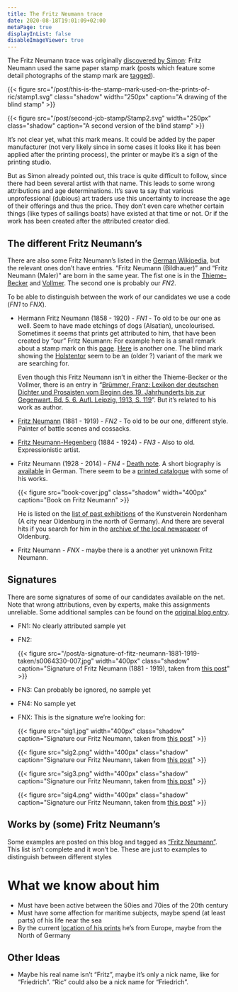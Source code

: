 ```yaml
---
title: The Fritz Neumann trace
date: 2020-08-18T19:01:09+02:00
metaPage: true
displayInList: false
disableImageViewer: true
---
```

The Fritz Neumann trace was originally [discovered by Simon](http://ric-unknownartist.blogspot.com/2013/02/fritz-neumann-used-same-paper.html): Fritz Neumann used the same paper stamp mark (posts which feature some detail photographs of the stamp mark are [tagged](/tags/Stamp)).

{{< figure src="/post/this-is-the-stamp-mark-used-on-the-prints-of-ric/stamp1.svg" class="shadow" width="250px" caption="A drawing of the blind stamp" >}}

{{< figure src="/post/second-jcb-stamp/Stamp2.svg" width="250px" class="shadow" caption="A second version of the blind stamp" >}}

It’s not clear yet, what this mark means. It could be added by the paper manufacturer (not very likely since in some cases it looks like it has been applied after the printing process), the printer or maybe it’s a sign of the printing studio.

But as Simon already pointed out, this trace is quite difficult to follow, since there had been several artist with that name. This leads to some wrong attributions and age determinations. It’s save ta say that various unprofessional (dubious) art traders use this uncertainty to increase the age of their offerings and thus the price. They don’t even care whether certain things (like types of sailings boats) have existed at that time or not. Or if the work has been created after the attributed creator died.

The different Fritz Neumann’s
-----------------------------

There are also some Fritz Neumann’s listed in the [German Wikipedia](https://de.wikipedia.org/wiki/Fritz_Neumann), but the relevant ones don’t have entries. “Fritz Neumann (Bildhauer)” and “Fritz Neumann (Maler)” are born in the same year. The fist one is in the [Thieme-Becker](https://en.wikipedia.org/wiki/Thieme-Becker) and [Vollmer](https://de.wikipedia.org/wiki/Thieme-Becker#Vollmer). The second one is probably our _FN2_.

To be able to distinguish between the work of our candidates we use a code (_FN1_ to _FNX_).

*   Hermann Fritz Neumann (1858 - 1920) - _FN1_ - To old to be our one as well. Seem to have made etchings of dogs (Alsatian), uncolourised. Sometimes it seems that prints get attributed to him, that have been created by “our” Fritz Neumann: For example here is a small remark about a stamp mark on this [page](https://www.grafikliebhaber.de/NeumannHermann_Fritz-_Schaeferhund_/topic/Shop_Detailseite/shop_art_id/88764/tpl/koenitz_detail). [Here](http://www.hamsheregallery.co.uk/stock.php?id=1554) is another one. The blind mark showing the [Holstentor](https://en.wikipedia.org/wiki/Holstentor) seem to be an (older ?) variant of the mark we are searching for.

    Even though this Fritz Neumann isn’t in either the Thieme-Becker or the Vollmer, there is an entry in “[Brümmer, Franz: Lexikon der deutschen Dichter und Prosaisten vom Beginn des 19. Jahrhunderts bis zur Gegenwart. Bd. 5. 6. Aufl. Leipzig, 1913, S. 119](http://www.deutschestextarchiv.de/bruemmer_lexikon05_1913/123)”. But it’s related to his work as author.

*   [Fritz Neumann](http://www.artnet.com/artists/fritz-neumann/) (1881 - 1919) - _FN2_ - To old to be our one, different style. Painter of battle scenes and cossacks.

*   [Fritz Neumann-Hegenberg](https://www.stadtwiki-goerlitz.de/index.php?title=Fritz_Neumann-Hegenberg) (1884 - 1924) - _FN3_ - Also to old. Expressionistic artist.

*   Fritz Neumann (1928 - 2014) - _FN4_ - [Death note](https://aspetos.com/de/parten/niedersachsen/oldenburg-oldenburg-kreisfreie-stadt/fritz-neumann). A short biography is [available](http://derschy.de/Biografien/M-N) in German. There seem to be a [printed catalogue](https://books.google.de/books/about/Fritz_Neumann.html?id=bXdcAAAACAAJ) with some of his works.

    {{< figure src="book-cover.jpg" class="shadow" width="400px" caption="Book on Fritz Neumann" >}}

    He is listed on the [list of past exhibitions](http://www.kunstverein-nordenham.de/verzeichnis.html) of the Kunstverein Nordenham (A city near Oldenburg in the north of Germany). And there are several hits if you search for him in the [archive of the local newspaper](https://epaper.nwzonline.de/archiv/) of Oldenburg.

*   Fritz Neumann - _FNX_ - maybe there is a another yet unknown Fritz Neumann.

Signatures
----------

There are some signatures of some of our candidates available on the net. Note that wrong attributions, even by experts, make this assignments unreliable. Some additional samples can be found on the [original blog entry](http://ric-unknownartist.blogspot.com/2013/02/fritz-neumann-used-same-paper.html).

*   FN1: No clearly attributed sample yet
*   FN2:

    {{< figure src="/post/a-signature-of-fitz-neumann-1881-1919-taken/s0064330-007.jpg" width="400px" class="shadow" caption="Signature of Fritz Neumann (1881 - 1919), taken from [this post](/post/a-signature-of-fitz-neumann-1881-1919-taken)" >}}


*   FN3: Can probably be ignored, no sample yet
*   FN4: No sample yet
*   FNX: This is the signature we’re looking for:

    {{< figure src="sig1.jpg" width="400px" class="shadow" caption="Signature our Fritz Neumann, taken from [this post](/post/sailing-boats-in-a-harbour)" >}}

    {{< figure src="sig2.png" width="400px" class="shadow" caption="Signature our Fritz Neumann, taken from [this post](/post/two-dogs-fox-terrier)" >}}

    {{< figure src="sig3.png" width="400px" class="shadow" caption="Signature our Fritz Neumann, taken from [this post](/post/two-prints-from-one-plate)" >}}

    {{< figure src="sig4.png" width="400px" class="shadow" caption="Signature our Fritz Neumann, taken from [this post](/post/two-prints-from-one-plate)" >}}


Works by (some) Fritz Neumann’s
-------------------------------

Some examples are posted on this blog and tagged as [“Fritz Neumann”](/tags/fritz-neumann). This list isn’t complete and it won’t be. These are just to examples to distinguish between different styles

What we know about him
======================

*   Must have been active between the 50ies and 70ies of the 20th century
*   Must have some affection for maritime subjects, maybe spend (at least parts) of his life near the sea
*   By the current [location of his prints](/map) he’s from Europe, maybe from the North of Germany

Other Ideas
-----------

*   Maybe his real name isn’t “Fritz”, maybe it’s only a nick name, like for “Friedrich”. “Ric” could also be a nick name for “Friedrich”.
